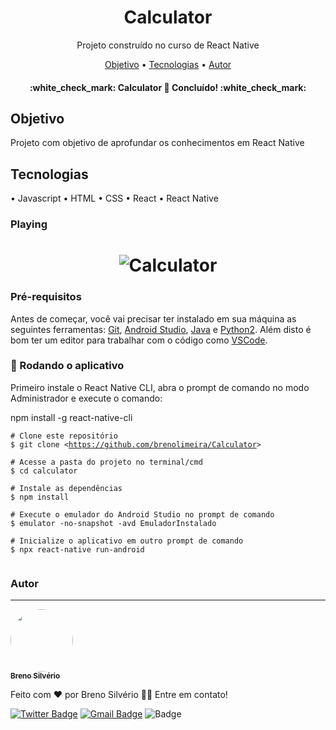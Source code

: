 <h1 align="center">Calculator</h1>
<p align="center">Projeto construído no curso de React Native</p>

<p align="center">
 <a href="#objetivo">Objetivo</a> •
 <a href="#tecnologias">Tecnologias</a> • 
 <a href="#autor">Autor</a>
</p>

<h4 align="center"> 
	:white_check_mark:  Calculator 🚀 Concluído!  :white_check_mark:
</h4>

<h2 id="objetivo">Objetivo</h2>
<p>Projeto com objetivo de aprofundar os conhecimentos em React Native</p>

<h2 id="tecnologias">Tecnologias</h2>
• <a>Javascript</a>
• <a>HTML</a>
• <a>CSS</a>
• <a>React</a>
• <a>React Native</a>

### Playing
<h1 align="center">
  <img alt="Calculator" title="#Mines" src="https://media.giphy.com/media/bzbHNny4H8k0LXeZgq/giphy.gif" />
</h1>

### Pré-requisitos
Antes de começar, você vai precisar ter instalado em sua máquina as seguintes ferramentas:
[Git](https://git-scm.com), [Android Studio](https://developer.android.com/studio), [Java](https://www.oracle.com/java/technologies/javase/javase-jdk8-downloads.html) e
[Python2](https://www.python.org/downloads/release/python-2718/). 
Além disto é bom ter um editor para trabalhar com o código como [VSCode](https://code.visualstudio.com/).

### 🎲 Rodando o aplicativo
<p>Primeiro instale o React Native CLI, abra o prompt de comando no modo Administrador e execute o comando:</p>
<p>npm install -g react-native-cli</p>

<pre class=" language-bash"><code class=" language-bash"># Clone este repositório
$ git clone &lt;<a class="vglnk" href="https://github.com/brenolimeira/Calculator" rel="nofollow"><span>https</span><span>://</span><span>github</span><span>.</span><span>com</span><span>/</span><span>brenolimeira</span><span>/</span><span>Calculator</span></a>&gt;

# Acesse a pasta do projeto no terminal/cmd
$ cd calculator

# Instale as dependências
$ npm install

# Execute o emulador do Android Studio no prompt de comando
$ emulator -no-snapshot -avd EmuladorInstalado

# Inicialize o aplicativo em outro prompt de comando
$ npx react-native run-android

</code></pre>

### Autor
---

<a href="https://www.linkedin.com/in/breno-silv%C3%A9rio-6a1810135/">
 <img style="border-radius: 50px;" src="https://avatars3.githubusercontent.com/u/30593327?s=460&u=cded3ddae4d6674e218b9b0e030c54da79b3b61e&v=4" width="100px;" alt=""/>
 <br />
  <sub><b>Breno Silvério</b></sub></a> 


Feito com ❤️ por Breno Silvério 👋🏽 Entre em contato!

[![Twitter Badge](https://img.shields.io/twitter/url?style=social&url=https%3A%2F%2Ftwitter.com%2Fbrenolimeira1)](https://twitter.com/brenolimeira1)
[![Gmail Badge](https://img.shields.io/badge/-brenolimeira@gmail.com-c14438?style=flat-square&logo=Gmail&logoColor=white&link=mailto:brenolimeira@gmail.com)](mailto:brenolimeira@gmail.com) ![Badge](https://img.shields.io/github/license/brenolimeira/Mines)
